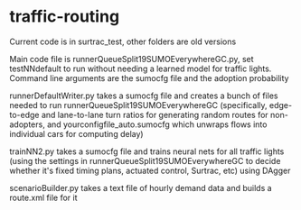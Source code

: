 # traffic-routing

Current code is in surtrac_test, other folders are old versions

Main code file is runnerQueueSplit19SUMOEverywhereGC.py, set testNNdefault to run without needing a learned model for traffic lights. Command line arguments are the sumocfg file and the adoption probability

runnerDefaultWriter.py takes a sumocfg file and creates a bunch of files needed to run runnerQueueSplit19SUMOEverywhereGC (specifically, edge-to-edge and lane-to-lane turn ratios for generating random routes for non-adopters, and yourconfigfile_auto.sumocfg which unwraps flows into individual cars for computing delay)

trainNN2.py takes a sumocfg file and trains neural nets for all traffic lights (using the settings in runnerQueueSplit19SUMOEverywhereGC to decide whether it's fixed timing plans, actuated control, Surtrac, etc) using DAgger

scenarioBuilder.py takes a text file of hourly demand data and builds a route.xml file for it
